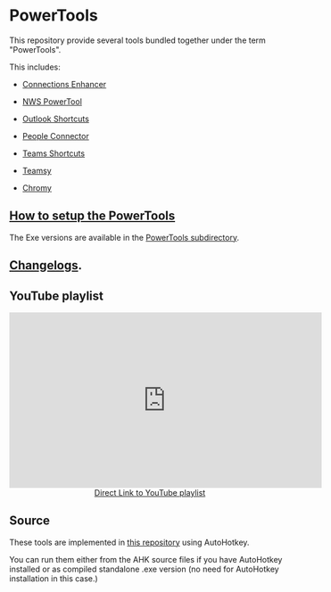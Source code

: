 # PowerTools

This repository provide several tools bundled together under the term "PowerTools".

This includes:
- [Connections Enhancer](Connections-Enhancer)
- [NWS PowerTool](NWS-PowerTool)
- [Outlook Shortcuts](Outlook-Shortcuts)
- [People Connector](People-Connector)
- [Teams Shortcuts](Teams-Shortcuts)
- [Teamsy](Teamsy)

- [Chromy](Chromy)


## [How to setup the PowerTools](PowerTools-Setup)

The Exe versions are available in the [PowerTools subdirectory](https://github.com/tdalon/ahk/tree/master/PowerTools).

## [Changelogs](PowerTools-Changelogs).

## YouTube playlist

<div align="center"><iframe width="560" height="315" src="https://www.youtube.com/embed/videoseries?list=PLUSZfg60tAwLhlYPKTdbSo8biyrZM794o" frameborder="0" allow="accelerometer; autoplay; encrypted-media; gyroscope; picture-in-picture" allowfullscreen></iframe><br><a href="https://www.youtube.com/playlist?list=PLUSZfg60tAwLhlYPKTdbSo8biyrZM794o">Direct Link to YouTube playlist</a></div>

## Source

These tools are implemented in [this repository](https://github.com/tdalon/ahk) using AutoHotkey.

You can run them either from the AHK source files if you have AutoHotkey installed or as compiled standalone .exe version (no need for AutoHotkey installation in this case.)
